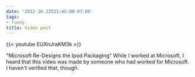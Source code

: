 ```yaml
---
date: '2012-10-23T21:45:00-07:00'
tags:
- funny
title: Video post
---
```


{{< youtube EUXnJraKM3k >}}

"Microsoft Re-Designs the Ipod Packaging" While I worked at Microsoft, I heard that this video was made by someone who had worked for Microsoft. I haven't verified that, though.
